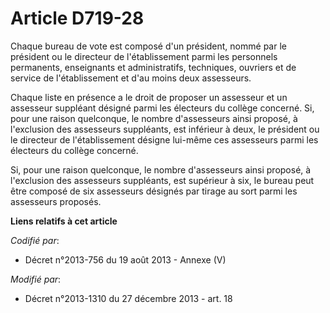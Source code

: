 # Article D719-28

Chaque bureau de vote est composé d'un président, nommé par le président ou le directeur de l'établissement parmi les
personnels permanents, enseignants et administratifs, techniques, ouvriers et de service de l'établissement et d'au moins
deux assesseurs. 

Chaque liste en présence a le droit de proposer un assesseur et un assesseur suppléant désigné parmi les électeurs du collège
concerné. Si, pour une raison quelconque, le nombre d'assesseurs ainsi proposé, à l'exclusion des assesseurs suppléants, est
inférieur à deux, le président ou le directeur de l'établissement désigne lui-même ces assesseurs parmi les électeurs du
collège concerné. 

Si, pour une raison quelconque, le nombre d'assesseurs ainsi proposé, à l'exclusion des assesseurs suppléants, est supérieur
à six, le bureau peut être composé de six assesseurs désignés par tirage au sort parmi les assesseurs proposés.

**Liens relatifs à cet article**

_Codifié par_:

  - Décret n°2013-756 du 19 août 2013 -  Annexe (V)

_Modifié par_:

  - Décret n°2013-1310 du 27 décembre 2013 - art. 18
